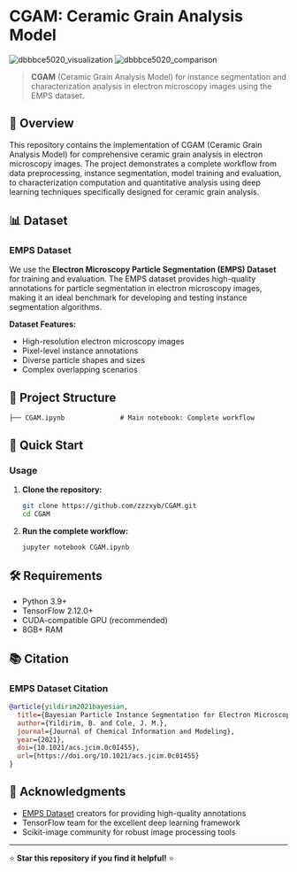 # CGAM: Ceramic Grain Analysis Model


![dbbbce5020_visualization](https://github.com/user-attachments/assets/0ddd9aaa-2852-4a6e-ad61-5004b6295a08)
![dbbbce5020_comparison](https://github.com/user-attachments/assets/2a4d962c-628c-4ebf-bee4-8908dead82ca)

> **CGAM** (Ceramic Grain Analysis Model) for instance segmentation and characterization analysis in electron microscopy images using the EMPS dataset.

## 📖 Overview

This repository contains the implementation of CGAM (Ceramic Grain Analysis Model) for comprehensive ceramic grain analysis in electron microscopy images. The project demonstrates a complete workflow from data preprocessing, instance segmentation, model training and evaluation, to characterization computation and quantitative analysis using deep learning techniques specifically designed for ceramic grain analysis.

## 📊 Dataset

### EMPS Dataset
We use the **Electron Microscopy Particle Segmentation (EMPS) Dataset** for training and evaluation. The EMPS dataset provides high-quality annotations for particle segmentation in electron microscopy images, making it an ideal benchmark for developing and testing instance segmentation algorithms.

**Dataset Features:**
- High-resolution electron microscopy images
- Pixel-level instance annotations
- Diverse particle shapes and sizes
- Complex overlapping scenarios

## 📁 Project Structure

```
├── CGAM.ipynb              # Main notebook: Complete workflow
```

## 🚀 Quick Start

### Usage

1. **Clone the repository:**
   ```bash
   git clone https://github.com/zzzxyb/CGAM.git
   cd CGAM
   ```

2. **Run the complete workflow:**
   ```bash
   jupyter notebook CGAM.ipynb
   ```

## 🛠️ Requirements

- Python 3.9+
- TensorFlow 2.12.0+
- CUDA-compatible GPU (recommended)
- 8GB+ RAM

## 📚 Citation

### EMPS Dataset Citation

```bibtex
@article{yildirim2021bayesian,
  title={Bayesian Particle Instance Segmentation for Electron Microscopy Image Quantification},
  author={Yildirim, B. and Cole, J. M.},
  journal={Journal of Chemical Information and Modeling},
  year={2021},
  doi={10.1021/acs.jcim.0c01455},
  url={https://doi.org/10.1021/acs.jcim.0c01455}
}
```

## 🙏 Acknowledgments

- [EMPS Dataset](https://doi.org/10.1021/acs.jcim.0c01455) creators for providing high-quality annotations
- TensorFlow team for the excellent deep learning framework
- Scikit-image community for robust image processing tools

---

⭐ **Star this repository if you find it helpful!** ⭐

